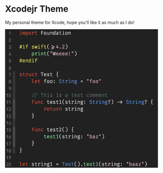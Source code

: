 # Xcodejr Theme

My personal theme for Xcode, hope you'll like it as much as I do!

![Xcodejr Theme preview](xcodejr-preview.png)
